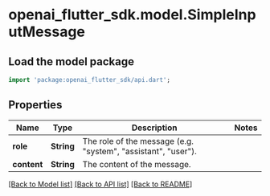 # openai_flutter_sdk.model.SimpleInputMessage

## Load the model package
```dart
import 'package:openai_flutter_sdk/api.dart';
```

## Properties
Name | Type | Description | Notes
------------ | ------------- | ------------- | -------------
**role** | **String** | The role of the message (e.g. \"system\", \"assistant\", \"user\"). | 
**content** | **String** | The content of the message. | 

[[Back to Model list]](../README.md#documentation-for-models) [[Back to API list]](../README.md#documentation-for-api-endpoints) [[Back to README]](../README.md)


